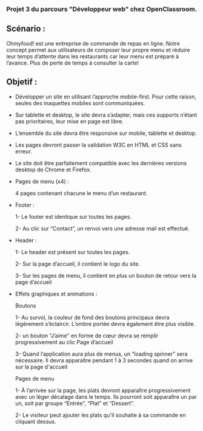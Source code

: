 ### Projet 3 du parcours "Développeur web" chez OpenClassroom.

## Scénario :

Ohmyfood! est une entreprise de commande de repas en ligne. Notre concept permet aux
utilisateurs de composer leur propre menu et réduire leur temps d’attente dans les
restaurants car leur menu est préparé à l’avance. Plus de perte de temps à consulter la carte!

## Objetif :

- Développer un site en utilisant l’approche mobile-first. Pour cette raison, seules des maquettes mobiles sont communiquées.
- Sur tablette et desktop, le site devra s’adapter, mais ces supports n’étant pas prioritaires,
  leur mise en page est libre.
- L’ensemble du site devra être responsive sur mobile, tablette et desktop.
- Les pages devront passer la validation W3C en HTML et CSS sans erreur.
- Le site doit être parfaitement compatible avec les dernières versions desktop de
  Chrome et Firefox.

- Pages de menu (x4) :

  4 pages contenant chacune le menu d’un restaurant.

- Footer :

  1- Le footer est identique sur toutes les pages.

  2- Au clic sur “Contact”, un renvoi vers une adresse mail est effectué.

- Header :

  1- Le header est présent sur toutes les pages.

  2- Sur la page d’accueil, il contient le logo du site.

  3- Sur les pages de menu, il contient en plus un bouton de retour vers la page d’accueil

- Effets graphiques et animations :

  Boutons

  1- Au survol, la couleur de fond des boutons principaux devra légèrement s’éclaircir.
  L’ombre portée devra également être plus visible.

  2- un bouton "J’aime" en forme de cœur devra se remplir progressivement au clic Page d’accueil

  3- Quand l’application aura plus de menus, un “loading spinner” sera nécessaire. Il devra apparaître pendant 1 à 3 secondes quand on arrive sur la page d'accueil

  Pages de menu

  1- À l’arrivée sur la page, les plats devront apparaître progressivement avec un léger
  décalage dans le temps. Ils pourront soit apparaître un par un, soit par groupe
  “Entrée”, “Plat” et “Dessert”.

  2- Le visiteur peut ajouter les plats qu'il souhaite à sa commande en cliquant dessus.
